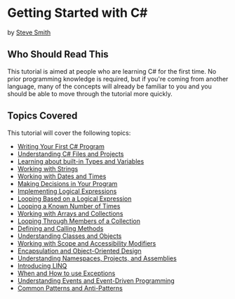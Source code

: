 # Getting Started with C# 
by [Steve Smith](http://deviq.com/me/steve-smith)

## Who Should Read This

This tutorial is aimed at people who are learning C# for the first time. No prior programming knowledge is required, but if you're coming from another language, many of the concepts will already be familiar to you and you should be able to move through the tutorial more quickly.

## Topics Covered

This tutorial will cover the following topics:

- [Writing Your First C# Program](lesson-01.md)
- [Understanding C# Files and Projects](lesson-02.md)
- [Learning about built-in Types and Variables](lesson-03.md)
- [Working with Strings](lesson-04.md)
- [Working with Dates and Times](lesson-05.md)
- [Making Decisions in Your Program](lesson-06.md)
- [Implementing Logical Expressions](lesson-07.md)
- [Looping Based on a Logical Expression](lesson-08.md)
- [Looping a Known Number of Times](lesson-09.md)
- [Working with Arrays and Collections](lesson-10.md)
- [Looping Through Members of a Collection](lesson-11.md)
- [Defining and Calling Methods](lesson-12.md)
- [Understanding Classes and Objects](lesson-13.md)
- [Working with Scope and Accessibility Modifiers](lesson-14.md)
- [Encapsulation and Object-Oriented Design](lesson-15.md)
- [Understanding Namespaces, Projects, and Assemblies](lesson-16.md)
- [Introducing LINQ](lesson-17.md)
- [When and How to use Exceptions](lesson-18.md)
- [Understanding Events and Event-Driven Programming](lesson-19.md)
- [Common Patterns and Anti-Patterns](lesson-20.md)

